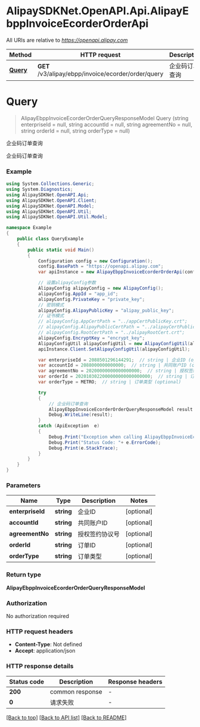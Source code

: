 # AlipaySDKNet.OpenAPI.Api.AlipayEbppInvoiceEcorderOrderApi

All URIs are relative to *https://openapi.alipay.com*

Method | HTTP request | Description
------------- | ------------- | -------------
[**Query**](AlipayEbppInvoiceEcorderOrderApi.md#query) | **GET** /v3/alipay/ebpp/invoice/ecorder/order/query | 企业码订单查询


<a name="query"></a>
# **Query**
> AlipayEbppInvoiceEcorderOrderQueryResponseModel Query (string enterpriseId = null, string accountId = null, string agreementNo = null, string orderId = null, string orderType = null)

企业码订单查询

企业码订单查询

### Example
```csharp
using System.Collections.Generic;
using System.Diagnostics;
using AlipaySDKNet.OpenAPI.Api;
using AlipaySDKNet.OpenAPI.Client;
using AlipaySDKNet.OpenAPI.Model;
using AlipaySDKNet.OpenAPI.Util;
using AlipaySDKNet.OpenAPI.Util.Model;

namespace Example
{
    public class QueryExample
    {
        public static void Main()
        {
            Configuration config = new Configuration();
            config.BasePath = "https://openapi.alipay.com";
            var apiInstance = new AlipayEbppInvoiceEcorderOrderApi(config);

            // 设置alipayConfig参数
            AlipayConfig alipayConfig = new AlipayConfig();
            alipayConfig.AppId = "app_id";
            alipayConfig.PrivateKey = "private_key";
            // 密钥模式
            alipayConfig.AlipayPublicKey = "alipay_public_key";
            // 证书模式
            // alipayConfig.AppCertPath = "../appCertPublicKey.crt";
            // alipayConfig.AlipayPublicCertPath = "../alipayCertPublicKey_RSA2.crt";
            // alipayConfig.RootCertPath = "../alipayRootCert.crt";
            alipayConfig.EncryptKey = "encrypt_key";
            AlipayConfigUtil alipayConfigUtil = new AlipayConfigUtil(alipayConfig);
            apiInstance.Client.SetAlipayConfigUtil(alipayConfigUtil);

            var enterpriseId = 2088501296144291;  // string | 企业ID (optional) 
            var accountId = 2088000000000000;  // string | 共同账户ID (optional) 
            var agreementNo = 20200000000000000000;  // string | 授权签约协议号 (optional) 
            var orderId = 2020103022000000000000000000;  // string | 订单ID (optional) 
            var orderType = METRO;  // string | 订单类型 (optional) 

            try
            {
                // 企业码订单查询
                AlipayEbppInvoiceEcorderOrderQueryResponseModel result = apiInstance.Query(enterpriseId, accountId, agreementNo, orderId, orderType);
                Debug.WriteLine(result);
            }
            catch (ApiException  e)
            {
                Debug.Print("Exception when calling AlipayEbppInvoiceEcorderOrderApi.Query: " + e.Message );
                Debug.Print("Status Code: "+ e.ErrorCode);
                Debug.Print(e.StackTrace);
            }
        }
    }
}
```

### Parameters

Name | Type | Description  | Notes
------------- | ------------- | ------------- | -------------
 **enterpriseId** | **string**| 企业ID | [optional] 
 **accountId** | **string**| 共同账户ID | [optional] 
 **agreementNo** | **string**| 授权签约协议号 | [optional] 
 **orderId** | **string**| 订单ID | [optional] 
 **orderType** | **string**| 订单类型 | [optional] 

### Return type

**AlipayEbppInvoiceEcorderOrderQueryResponseModel**

### Authorization

No authorization required

### HTTP request headers

 - **Content-Type**: Not defined
 - **Accept**: application/json


### HTTP response details
| Status code | Description | Response headers |
|-------------|-------------|------------------|
| **200** | common response |  -  |
| **0** | 请求失败 |  -  |

[[Back to top]](#) [[Back to API list]](../README.md#documentation-for-api-endpoints) [[Back to README]](../README.md)

